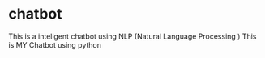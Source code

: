 # chatbot
This is a inteligent chatbot using NLP (Natural Language Processing )
This is MY Chatbot using python